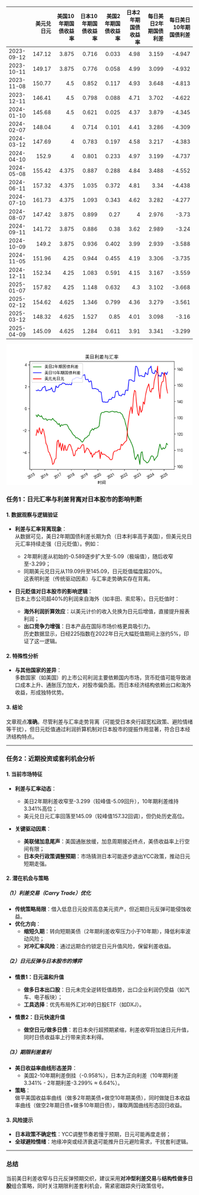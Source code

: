 |            |   美元兑日元 |   美国10年期国债收益率 |   日本10年期国债收益率 |   美国2年期国债收益率 |   日本2年期国债收益率 |   每日美日2年期国债利差 |   每日美日10年期国债利差 |
|:-----------|-------------:|-----------------------:|-----------------------:|----------------------:|----------------------:|------------------------:|-------------------------:|
| 2023-09-12 |       147.12 |                  3.875 |                  0.716 |                 0.033 |                  4.98 |                   3.159 |                   -4.947 |
| 2023-10-11 |       149.17 |                  3.875 |                  0.776 |                 0.058 |                  4.99 |                   3.099 |                   -4.932 |
| 2023-11-08 |       150.77 |                  4.5   |                  0.852 |                 0.117 |                  4.93 |                   3.648 |                   -4.813 |
| 2023-12-11 |       146.41 |                  4.5   |                  0.798 |                 0.088 |                  4.71 |                   3.702 |                   -4.622 |
| 2024-01-10 |       145.68 |                  4.5   |                  0.621 |                 0.025 |                  4.37 |                   3.879 |                   -4.345 |
| 2024-02-07 |       148.04 |                  4     |                  0.714 |                 0.101 |                  4.41 |                   3.286 |                   -4.309 |
| 2024-03-12 |       147.69 |                  4     |                  0.783 |                 0.197 |                  4.58 |                   3.217 |                   -4.383 |
| 2024-04-10 |       152.9  |                  4     |                  0.801 |                 0.233 |                  4.97 |                   3.199 |                   -4.737 |
| 2024-05-08 |       155.42 |                  4.375 |                  0.887 |                 0.288 |                  4.84 |                   3.488 |                   -4.552 |
| 2024-06-11 |       157.32 |                  4.375 |                  1.035 |                 0.372 |                  4.81 |                   3.34  |                   -4.438 |
| 2024-07-10 |       161.73 |                  4.375 |                  1.093 |                 0.343 |                  4.62 |                   3.282 |                   -4.277 |
| 2024-08-07 |       147.42 |                  3.875 |                  0.899 |                 0.27  |                  4    |                   2.976 |                   -3.73  |
| 2024-09-11 |       141.72 |                  3.875 |                  0.886 |                 0.38  |                  3.62 |                   2.989 |                   -3.24  |
| 2024-10-09 |       149.2  |                  3.875 |                  0.936 |                 0.402 |                  3.99 |                   2.939 |                   -3.588 |
| 2024-11-05 |       151.96 |                  4.25  |                  0.944 |                 0.455 |                  4.19 |                   3.306 |                   -3.735 |
| 2024-12-11 |       152.34 |                  4.25  |                  1.083 |                 0.591 |                  4.15 |                   3.167 |                   -3.559 |
| 2025-01-07 |       157.82 |                  4.25  |                  1.148 |                 0.632 |                  4.3  |                   3.102 |                   -3.668 |
| 2025-02-12 |       154.62 |                  4.625 |                  1.346 |                 0.799 |                  4.36 |                   3.279 |                   -3.561 |
| 2025-03-12 |       148.32 |                  4.625 |                  1.527 |                 0.85  |                  4.01 |                   3.098 |                   -3.16  |
| 2025-04-09 |       145.09 |                  4.625 |                  1.284 |                 0.611 |                  3.91 |                   3.341 |                   -3.299 |

![图](us_japan_interest.png)



### 任务1：日元汇率与利差背离对日本股市的影响判断

#### 1. 数据观察与逻辑验证
- **利差与汇率背离现象**：  
  从数据可见，美日2年期国债利差长期为负（日本利率高于美国），但美元兑日元汇率持续走强（日元贬值）。例如：
  - 2年期利差从初始的-0.589逐步扩大至-5.09（极端值），随后收窄至-3.299；
  - 同期美元兑日元从119.09升至145.09，日元贬值幅度超20%。  
  这表明利差（传统驱动因素）与汇率走势确实存在背离。

- **日元贬值对日本股市的影响逻辑**：  
  日本上市公司超40%的利润来自海外（如丰田、索尼等）。日元贬值时：
  - **海外利润折算效应**：以美元计价的收入兑换为日元后增值，直接提升报表利润；
  - **出口竞争力增强**：日本产品在国际市场价格更具吸引力。  
  历史数据显示，日经225指数在2022年日元大幅贬值期间上涨约5%，印证了这一逻辑。

#### 2. 特殊性分析
- **与其他国家的差异**：  
  多数国家（如美国）的上市公司利润主要依赖国内市场，货币贬值可能导致进口成本上升、通胀压力加大，对股市偏负面。而日本经济结构依赖出口和海外收益，形成独特优势。

#### 3. 结论
文章观点**准确**。尽管利差与汇率走势背离（可能受日本央行超宽松政策、避险情绪等干扰），但日元贬值通过利润折算机制对日本股市的提振作用显著，符合日本经济结构特点。

---

### 任务2：近期投资或套利机会分析

#### 1. 当前市场特征
- **利差与汇率动态**：  
  - 美日2年期利差收窄至-3.299（较峰值-5.09回升），10年期利差维持3.341%高位；
  - 美元兑日元汇率回落至145.09（较峰值157.32回调），但仍处历史高位。

- **关键驱动因素**：  
  - **美联储加息尾声**：美国通胀放缓，加息周期接近终点，美债收益率上行空间有限；
  - **日本央行政策调整预期**：市场猜测日本可能逐步退出YCC政策，推动日元短期走强。

#### 2. 潜在机会与策略
##### （1）利差交易（Carry Trade）优化
- **传统策略局限**：借入低息日元投资高息美元资产，但近期日元反弹可能侵蚀收益。
- **优化方向**：  
  - **缩短久期**：转向短期美债（2年期利差收窄压力小于10年期），降低利率波动风险；
  - **对冲汇率风险**：通过远期合约锁定日元升值风险，保留利差收益。

##### （2）日元反弹与日本股市的博弈
- **情景1：日元温和升值**  
  - **做多日本出口股**：日元未完全逆转贬值趋势，出口企业利润仍受益（如汽车、电子板块）；
  - **工具选择**：优先布局外汇对冲的日股ETF（如DXJ）。

- **情景2：日元快速升值**  
  - **做空日元/做多日债**：若日本央行超预期紧缩，利差收窄将加速日元升值，同时日债收益率上行带来资本利得。

##### （3）期限利差套利
- **美日收益率曲线形态差异**：  
  - 美国2-10年期利差倒挂（-0.958%），日本为正向利差（10年期利差3.341% - 2年期利差-3.299% ≈ 6.64%）。
- **策略**：  
  做平美国收益率曲线（做多2年期美债+做空10年期美债），同时做陡日本收益率曲线（做空2年期日债+做多10年期日债），赚取两国曲线形态回归收益。

#### 3. 风险提示
- **日本政策不确定性**：YCC调整节奏若慢于预期，日元可能再度走弱；
- **全球避险情绪**：地缘冲突或经济衰退可能推升日元避险需求，干扰套利逻辑。

---

### 总结
当前美日利差收窄与日元反弹预期交织，建议采用**对冲型利差交易**与**结构性做多日股**组合策略，同时关注期限利差套利机会，需紧密跟踪央行政策信号。